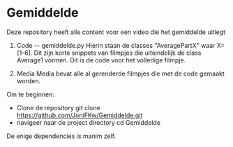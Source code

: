 # Gemiddelde
Deze repository heeft alle content voor een video die het gemiddelde uitlegt

1) Code -- gemiddelde.py
  Hierin staan de classes "AveragePartX" waar X=[1-6]. Dit zijn korte snippets van filmpjes die uiteindelijk de class   Average1 vormen. Dit is de code voor het volledige filmpje.
 
2) Media
  Media bevat alle al gerenderde filmpjes die met de code gemaakt worden.

Om te beginnen:
- Clone de repository
  git clone https://github.com/JoniFKw/Gemiddelde.git
- navigeer naar de project directory
  cd Gemiddelde

De enige dependencies is manim zelf.
